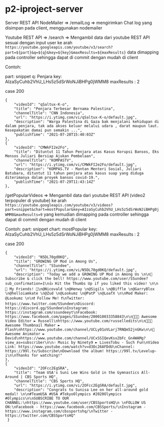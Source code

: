 # p2-iproject-server

Server REST API
NodeMailer =>
/emailLog => mengirimkan Chat log yang disimpan pada client, menggunakan nodemailer

Youtube REST API =>
/search => Mengambil data dari youtube REST API sesuai dengan input user ke arah `https://youtube.googleapis.com/youtube/v3/search?part=${part}&q=${q}&key=${key}&maxResults=${maxResults}` data dimapping pada controller sehingga dapat di commit dengan mudah di client

Contoh:

part: snippet
q: Penjara
key: AIzaSyCuhb2VhU_LHs5z5dSrWoNJiBHPg0jWMM8
maxResults : 2

case 200

    {
        "videoId": "qSaltux-K-o",
        "title": "Penjara Terbesar Bernama Palestina",
        "channelTitle": "CNN Indonesia",
        "url": "https://i.ytimg.com/vi/qSaltux-K-o/default.jpg",
        "description": "Warga Palestina di Gaza bak menjalani kehidupan di dalam penjara, tak ada akses keluar melalui udara , darat maupun laut. Kesepakatan damai pun semakin ...",
        "publishTime": "2021-07-28T15:40:03Z"
    },
    {
        "videoId": "CMWkFI2e2Fo",
        "title": "Dituntut 11 Tahun Penjara atas Kasus Korupsi Bansos, Eks Mensos Juliari Bersiap Ajukan Pembelaan",
        "channelTitle": "KOMPASTV",
        "url": "https://i.ytimg.com/vi/CMWkFI2e2Fo/default.jpg",
        "description": "KOMPAS.TV - Mantan Menteri Sosial, Juliari Batubara, dituntut 11 tahun penjara atas kasus suap yang diduga diterimanya dalam proyek bansos covid-19.",
        "publishTime": "2021-07-29T11:43:14Z"
    },

/getPopularVideos => Mengambil data dari youtube REST API (video2 terpopuler di youtube) ke arah `https://youtube.googleapis.com/youtube/v3/videos?part=snippet&chart=mostPopular&key=AIzaSyCuhb2VhU_LHs5z5dSrWoNJiBHPg0jWMM8&maxResults=9` yang kemudian dimapping pada controller sehingga dapat di commit dengan mudah di client

Contoh:
part: snippet
chart: mostPopular
key: AIzaSyCuhb2VhU_LHs5z5dSrWoNJiBHPg0jWMM8
maxResults : 2

case 200

    {
        "videoId": "N5DL70gd0KQ",
        "title": "GROWING UP Mod in Among Us",
        "channelTitle": "SSundee",
        "url": "https://i.ytimg.com/vi/N5DL70gd0KQ/default.jpg",
        "description": "Today we add a GROWING UP Mod in Among Us \n\n🔔 Subscribe & click the bell! https://www.youtube.com/user/SSundee?sub_confirmation=1\n👍 Hit the Thumbs Up if you liked this video! \n\n🤖 My Friends! 🤖\n@Nicovald \n@Henwy \n@Sigils \n@Biffle \n@GarryBlox \n@helloiamkate \n@Zud \n@Lookumz \n@PatP \n@LoafX \n\nMod Maker: @Lookumz \n\n❗️ Follow Me! ❗️\nTwitter: https://www.twitter.com/SSundee\nDiscord: https://discord.gg/SSundee\nInstagram: https://instagram.com/ssundeeyt\nFacebook: https://www.facebook.com/pages/SSundee/200010033358843\n\n👨🏻‍🍳 Awesome Video Editor ► Russell\nhttps://www.youtube.com/russelledits\n\n👨🏼‍🎨 Awesome Thumbnail Maker ► Flash\nhttps://www.youtube.com/channel/UCLy01oVLarj7RNQm52jnGKw\n\n🎨 Awesome Animator ► David\nhttps://www.youtube.com/channel/UCxSSIQevKsx2bFc_Gn4WAMg?view_as=subscriber\n\n🎶 Music by Ninety9 ► LivesTobu - Such Fun\nVideo Link: https://www.youtube.com/watch?v=d3Oc26AFDdU\nChannel: https://99l.tv/Subscribe\nDownload the album! https://99l.tv/Levelup-i\n\nThanks for watching!"
    },
    {
        "videoId": "2OFcc2EgSRA",
        "title": "Team USA's Suni Lee Wins Gold in the Gymnastics All-Around | CBS Sports HQ",
        "channelTitle": "CBS Sports HQ",
        "url": "https://i.ytimg.com/vi/2OFcc2EgSRA/default.jpg",
        "description": "Congrats to Sunisa Lee on her all-around gold medal! \n\n#TeamUSA #USA #TokyoOlympics #2020Olympics #Olympics\n\nSUBSCRIBE TO OUR CHANNEL:\nhttps://www.youtube.com/user/CBSSportsHQ\n \nFOLLOW US ON:\nFacebook - https://www.facebook.com/CBSSports/\nInstagram - https://www.instagram.com/cbssportshq/\nTwitter - https://twitter.com/CBSSportsHQ"
     }
